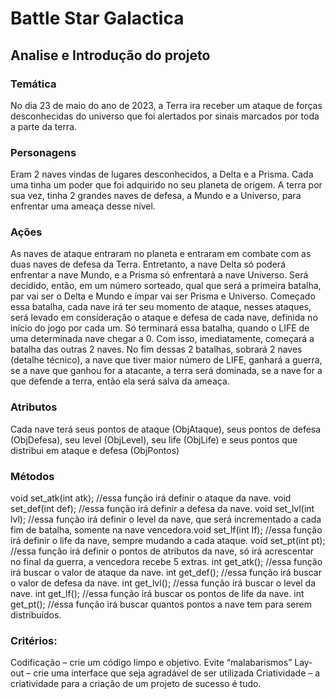 # Battle Star Galactica 

## Analise e Introdução do projeto

### Temática

<p>No dia 23 de maio do ano de 2023, a Terra ira receber um ataque de forças desconhecidas do universo que
foi alertados por sinais marcados por toda a parte da terra.
</p>

### Personagens

<p>
Eram 2 naves vindas de lugares desconhecidos, a Delta e a Prisma. Cada uma tinha um poder que foi
adquirido no seu planeta de origem. A terra por sua vez, tinha 2 grandes naves de defesa, a Mundo e a
Universo, para enfrentar uma ameaça desse nível.
</p>

### Ações

<p>
As naves de ataque entraram no planeta e entraram em combate com as duas naves de defesa da Terra.
Entretanto, a nave Delta só poderá enfrentar a nave Mundo, e a Prisma só enfrentará a nave Universo. Será
decidido, então, em um número sorteado, qual que será a primeira batalha, par vai ser o Delta e Mundo e
ímpar vai ser Prisma e Universo. Começado essa batalha, cada nave irá ter seu momento de ataque, nesses
ataques, será levado em consideração o ataque e defesa de cada nave, definida no início do jogo por cada
um. Só terminará essa batalha, quando o LIFE de uma determinada nave chegar a 0. Com isso,
imediatamente, começará a batalha das outras 2 naves.
No fim dessas 2 batalhas, sobrará 2 naves (detalhe técnico), a nave que tiver maior número de LIFE,
ganhará a guerra, se a nave que ganhou for a atacante, a terra será dominada, se a nave for a que defende
a terra, então ela será salva da ameaça.
</p>

### Atributos
<p>
Cada nave terá seus pontos de ataque (ObjAtaque), seus pontos de defesa (ObjDefesa), seu level
(ObjLevel), seu life (ObjLife) e seus pontos que distribui em ataque e defesa (ObjPontos)
</p>

### Métodos
<p>
void set_atk(int atk); //essa função irá definir o ataque da nave.
void set_def(int def); //essa função irá definir a defesa da nave.
void set_lvl(int lvl); //essa função irá definir o level da nave, que será incrementado a cada fim de batalha,
somente na nave vencedora.void set_lf(int lf); //essa função irá definir o life da nave, sempre mudando a cada ataque.
void set_pt(int pt); //essa função irá definir o pontos de atributos da nave, só irá acrescentar no final da
guerra, a vencedora recebe 5 extras.
int get_atk(); //essa função irá buscar o valor de ataque da nave.
int get_def(); //essa função irá buscar o valor de defesa da nave.
int get_lvl(); //essa função irá buscar o level da nave.
int get_lf(); //essa função irá buscar os pontos de life da nave.
int get_pt(); //essa função irá buscar quantos pontos a nave tem para serem distribuídos.
</p>

### Critérios:
<p>
Codificação – crie um código limpo e objetivo. Evite “malabarismos”
Lay-out – crie uma interface que seja agradável de ser utilizada
Criatividade – a criatividade para a criação de um projeto de sucesso é tudo.
</p>